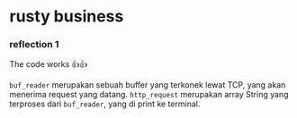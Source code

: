# rusty business


### reflection 1
The code works 👍👍

`buf_reader` merupakan sebuah buffer yang terkonek lewat TCP, yang akan menerima request yang datang.
`http_request` merupakan array String yang terproses dari `buf_reader`, yang di print ke terminal.